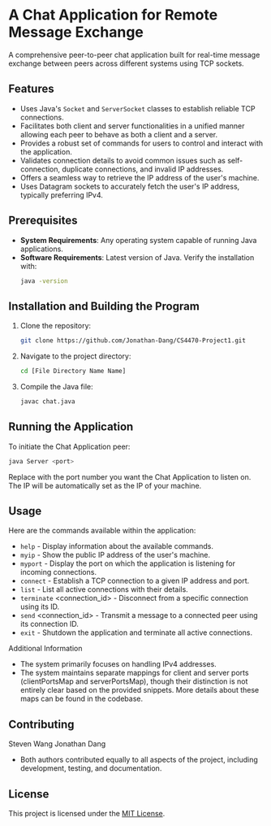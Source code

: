 # A Chat Application for Remote Message Exchange

A comprehensive peer-to-peer chat application built for real-time message exchange between peers across different systems using TCP sockets.

## Features
- Uses Java's `Socket` and `ServerSocket` classes to establish reliable TCP connections.
- Facilitates both client and server functionalities in a unified manner allowing each peer to behave as both a client and a server.
- Provides a robust set of commands for users to control and interact with the application.
- Validates connection details to avoid common issues such as self-connection, duplicate connections, and invalid IP addresses.
- Offers a seamless way to retrieve the IP address of the user's machine.
- Uses Datagram sockets to accurately fetch the user's IP address, typically preferring IPv4.

## Prerequisites
- **System Requirements**: Any operating system capable of running Java applications.
- **Software Requirements**: Latest version of Java. Verify the installation with:
    ```bash
    java -version
    ```

## Installation and Building the Program
1. Clone the repository:
    ```bash
    git clone https://github.com/Jonathan-Dang/CS4470-Project1.git
    ```
2. Navigate to the project directory:
    ```bash
    cd [File Directory Name Name]
    ```
3. Compile the Java file:
    ```bash
    javac chat.java
    ```

## Running the Application
To initiate the Chat Application peer:
```bash
java Server <port>
```
Replace <port> with the port number you want the Chat Application to listen on. The IP will be automatically set as the IP of your machine.

## Usage
Here are the commands available within the application:
- `help` - Display information about the available commands.
- `myip` - Show the public IP address of the user's machine.
- `myport` - Display the port on which the application is listening for incoming connections.
- `connect` <destination> <port> - Establish a TCP connection to a given IP address and port.
- `list` - List all active connections with their details.
- `terminate` <connection_id> - Disconnect from a specific connection using its ID.
- `send` <connection_id> <message> - Transmit a message to a connected peer using its connection ID.
- `exit` - Shutdown the application and terminate all active connections.

Additional Information
- The system primarily focuses on handling IPv4 addresses.
- The system maintains separate mappings for client and server ports (clientPortsMap and serverPortsMap), though their distinction is not entirely clear based on the provided snippets. More details about these maps can be found in the codebase.

## Contributing
Steven Wang
Jonathan Dang
- Both authors contributed equally to all aspects of the project, including development, testing, and documentation.

## License
This project is licensed under the [MIT License](LICENSE).
